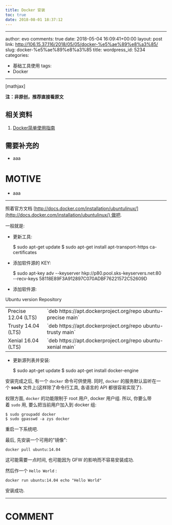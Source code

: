 ```yaml
---
title: Docker 安装
toc: true
date: 2018-08-01 18:37:12
---
```

---
author: evo
comments: true
date: 2018-05-04 16:09:41+00:00
layout: post
link: http://106.15.37.116/2018/05/05/docker-%e5%ae%89%e8%a3%85/
slug: docker-%e5%ae%89%e8%a3%85
title:
wordpress_id: 5234
categories:
- 基础工具使用
tags:
- Docker
---

<!-- more -->

[mathjax]

**注：非原创，推荐直接看原文**


## 相关资料






  1. [Docker简单使用指南](https://www.w3cschool.cn/use_docker/)




## 需要补充的






  * aaa




# MOTIVE






  * aaa





* * *



照着官方文档 [http://docs.docker.com/installation/ubuntulinux/](http://docs.docker.com/installation/ubuntulinux/) 做吧.

一般就是:




  * 更新工具:




    $ sudo apt-get update
    $ sudo apt-get install apt-transport-https ca-certificates







  * 添加软件源的 KEY:




    $ sudo apt-key adv --keyserver hkp://p80.pool.sks-keyservers.net:80 \
                       --recv-keys 58118E89F3A912897C070ADBF76221572C52609D







  * 添加软件源:


<table >
<tbody >
<tr >
Ubuntu version
Repository
</tr>
<tr >

<td >Precise 12.04 (LTS)
</td>

<td >`deb https://apt.dockerproject.org/repo ubuntu-precise main`
</td>
</tr>
<tr >

<td >Trusty 14.04 (LTS)
</td>

<td >`deb https://apt.dockerproject.org/repo ubuntu-trusty main`
</td>
</tr>
<tr >

<td >Xenial 16.04 (LTS)
</td>

<td >`deb https://apt.dockerproject.org/repo ubuntu-xenial main`
</td>
</tr>
</tbody>
</table>




  * 更新源列表并安装:




    $ sudo apt-get update
    $ sudo apt-get install docker-engine



安装完成之后, 有一个 `docker` 命令可供使用. 同时, `docker` 的服务默认监听在一个 **sock** 文件上(这样除了命令行工具, 各语言的 API 都很容易实现了).

权限方面, `docker` 的功能限制于 root 用户, docker 用户组. 所以, 你要么带着 `sudo` 用, 要么把当前用户加入到 docker 组:


    $ sudo groupadd docker
    $ sudo gpasswd -a zys docker



重启一下系统吧.

最后, 先安装一个可用的"镜像":


    docker pull ubuntu:14.04



这可能需要一点时间, 也可能因为 GFW 的影响而不容易安装成功.

然后作一个 `Hello World` :


    docker run ubuntu:14.04 echo "Hello World"



安装成功.























* * *





# COMMENT
